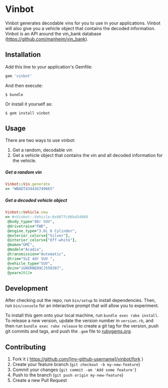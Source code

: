 # Vinbot

Vinbot generates decodable vins for you to use in your applications.  Vinbot will also give you a vehicle object that contains the decoded information.  Vinbot is an API around the vin_bank database (https://github.com/manheim/vin_bank).

## Installation

Add this line to your application's Gemfile:

```ruby
gem 'vinbot'
```

And then execute:

    $ bundle

Or install it yourself as:

    $ gem install vinbot

## Usage

There are two ways to use vinbot:

1.  Get a random, decodable vin
2. Get a vehicle object that contains the vin and all decoded information for the vehicle.

##### Get a random vin

```ruby
Vinbot::Vin.generate
=> "WBADT43443G749665"
```

##### Get a decoded vehicle object

```ruby
Vinbot::Vehicle.new
=> #<Vinbot::Vehicle:0x007fc06bd34068
 @body_type="4Dr SUV",
 @drivetrain="FWD",
 @engine_type="3.6L 6 Cylinder",
 @exterior_colors=["Silver"],
 @interior_colors=["Off-white"],
 @make="GMC",
 @model="Acadia",
 @transmission="Automatic",
 @trim="SLE 4dr SUV ",
 @vehicle_type="SUV",
 @vin="1GKKRNED9CJ550307",
 @year=2012>
```


## Development

After checking out the repo, run `bin/setup` to install dependencies. Then, run `bin/console` for an interactive prompt that will allow you to experiment.

To install this gem onto your local machine, run `bundle exec rake install`. To release a new version, update the version number in `version.rb`, and then run `bundle exec rake release` to create a git tag for the version, push git commits and tags, and push the `.gem` file to [rubygems.org](https://rubygems.org).

## Contributing

1. Fork it ( https://github.com/[my-github-username]/vinbot/fork )
2. Create your feature branch (`git checkout -b my-new-feature`)
3. Commit your changes (`git commit -am 'Add some feature'`)
4. Push to the branch (`git push origin my-new-feature`)
5. Create a new Pull Request
